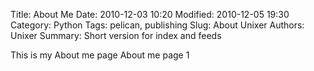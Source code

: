 Title: About Me
Date: 2010-12-03 10:20
Modified: 2010-12-05 19:30
Category: Python
Tags: pelican, publishing
Slug: About Unixer
Authors: Unixer
Summary: Short version for index and feeds

This is my About me page
About me page 
1
